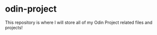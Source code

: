 # odin-project
This repository is where I will store all of my Odin Project related files and projects!
